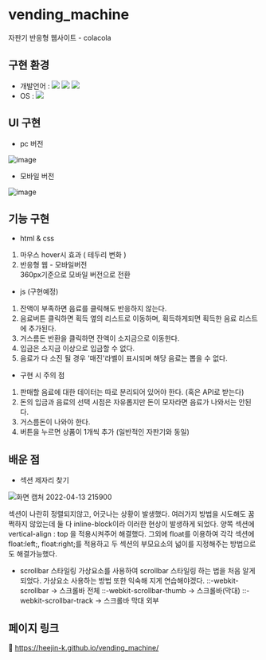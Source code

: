 # vending_machine

자판기 반응형 웹사이트 - colacola

## 구현 환경

- 개발언어 :
  <img src="https://img.shields.io/badge/HTML5-E34F26?style=flat-square&logo=HTML5&logoColor=white"/></a> <img src="https://img.shields.io/badge/CSS3-1572B6?style=flat-square&logo=CSS3&logoColor=white"/></a>
  <img src="https://img.shields.io/badge/JavaScript-F7DF1E?style=flat-square&logo=JavaScript&logoColor=black"/></a>
- OS :
  <img src="https://img.shields.io/badge/Window-0078D6?style=flat-square&logo=Windows&logoColor=white"/></a>

## UI 구현

- pc 버전

![image](https://user-images.githubusercontent.com/54096506/163187729-eaaf3cc8-265e-42f1-b75e-2062bbdacb14.png)

- 모바일 버전

![image](https://user-images.githubusercontent.com/54096506/163193055-ed931d62-b49f-4af7-872e-cfe44fd78813.png)

## 기능 구현

- html & css

1. 마우스 hover시 효과 ( 테두리 변화 )
2. 반응형 웹 - 모바일버전 <br> 360px기준으로 모바일 버전으로 전환

- js (구현예정)

1. 잔액이 부족하면 음료를 클릭해도 반응하지 않는다.
2. 음료버튼 클릭하면 획득 옆의 리스트로 이동하며, 획득하게되면 획득한 음료 리스트에 추가된다.
3. 거스름돈 반환을 클릭하면 잔액이 소지금으로 이동한다.
4. 입금은 소지금 이상으로 입금할 수 없다.
5. 음료가 다 소진 될 경우 '매진'라벨이 표시되며 해당 음료는 뽑을 수 없다.

- 구현 시 주의 점

1. 판매할 음료에 대한 데이터는 따로 분리되어 있어야 한다. (혹은 API로 받는다)
2. 돈의 입금과 음료의 선택 시점은 자유롭지만 돈이 모자라면 음료가 나와서는 안된다.
3. 거스름돈이 나와야 한다.
4. 버튼을 누르면 상품이 1개씩 추가 (일반적인 자판기와 동일)

## 배운 점

- 섹션 제자리 찾기

![화면 캡처 2022-04-13 215900](https://user-images.githubusercontent.com/54096506/163200119-1d2f00b3-dc68-419b-9c29-4f96928de595.png)

섹션이 나란히 정렬되지않고, 어긋나는 상황이 발생했다. 여러가지 방법을 시도해도 꿈쩍하지 않았는데 둘 다 inline-block이라 이러한 현상이 발생하게 되었다.
양쪽 섹션에 vertical-align : top 을 적용시켜주어 해결했다. 그외에 float를 이용하여 각각 섹션에 float:left;, float:right;를 적용하고 두 섹션의 부모요소의 넓이를 지정해주는 방법으로도 해결가능했다.

- scrollbar 스타일링
  가상요소를 사용하여 scrollbar 스타일링 하는 법을 처음 알게되었다. 가상요소 사용하는 방법 또한 익숙해 지게 연습해야겠다.
  ::-webkit-scrollbar -> 스크롤바 전체
  ::-webkit-scrollbar-thumb -> 스크롤바(막대)
  ::-webkit-scrollbar-track -> 스크롤바 막대 외부

## 페이지 링크

🔗 https://heejin-k.github.io/vending_machine/
